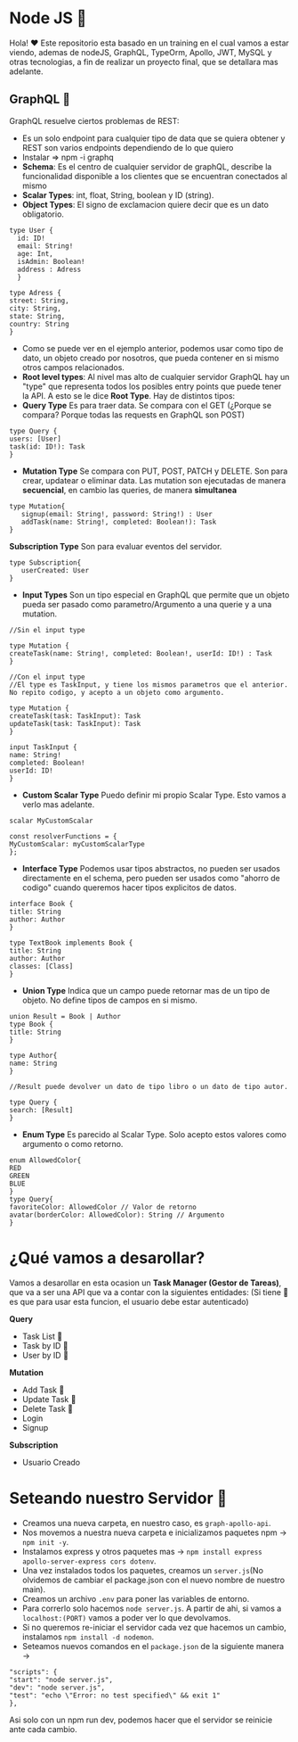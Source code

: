# Node JS 🎉️

Hola! ❤️ Este repositorio esta basado en un training en el cual vamos a estar viendo, ademas de nodeJS, GraphQL, TypeOrm, Apollo, JWT, MySQL y otras tecnologias, a fin de realizar un proyecto final, que se detallara mas adelante.

## GraphQL 🚀️

GraphQL resuelve ciertos problemas de REST:

* Es un solo endpoint para cualquier tipo de data que se quiera obtener y REST son varios endpoints dependiendo de lo que quiero
* Instalar => npm -i graphq
* **Schema**: Es el centro de cualquier servidor de graphQL, describe la funcionalidad disponible a los clientes que se encuentran conectados al mismo
* **Scalar Types**: int, float, String, boolean y ID (string).
* **Object Types**: El signo de exclamacion quiere decir que es un dato obligatorio.

```
type User {
  id: ID! 
  email: String!
  age: Int,
  isAdmin: Boolean!
  address : Adress
  }

type Adress {
street: String,
city: String,
state: String,
country: String
}
```

* Como se puede ver en el ejemplo anterior, podemos usar como tipo de dato, un objeto creado por nosotros, que pueda contener en si mismo otros campos relacionados.
* **Root level types**: Al nivel mas alto de cualquier servidor GraphQL hay un "type" que representa todos los posibles entry points que puede tener la API. A esto se le dice **Root Type**. Hay de distintos tipos:
* **Query Type** Es para traer data. Se compara con el GET (¿Porque se compara? Porque todas las requests en GraphQL son POST)

```
type Query {
users: [User]
task(id: ID!): Task
}
```

* **Mutation Type** Se compara con PUT, POST, PATCH y DELETE. Son para crear, updatear o eliminar data.
  Las mutation son ejecutadas de manera **secuencial**, en cambio las queries, de manera **simultanea**

```
type Mutation{
   signup(email: String!, password: String!) : User
   addTask(name: String!, completed: Boolean!): Task
}
```

**Subscription Type** Son para evaluar eventos del servidor.

```
type Subscription{
   userCreated: User
}
```

* **Input Types** Son un tipo especial en GraphQL que permite que un objeto pueda ser pasado como parametro/Argumento a una querie y a una mutation.

```
//Sin el input type

type Mutation {
createTask(name: String!, completed: Boolean!, userId: ID!) : Task
}

//Con el input type
//El type es TaskInput, y tiene los mismos parametros que el anterior. No repito codigo, y acepto a un objeto como argumento.

type Mutation {
createTask(task: TaskInput): Task
updateTask(task: TaskInput): Task
}

input TaskInput {
name: String!
completed: Boolean!
userId: ID!
}
```

* **Custom Scalar Type** Puedo definir mi propio Scalar Type. Esto vamos a verlo mas adelante.

```
scalar MyCustomScalar

const resolverFunctions = {
MyCustomScalar: myCustomScalarType
};
```

* **Interface Type** Podemos usar tipos abstractos, no pueden ser usados directamente en el schema, pero pueden ser usados como "ahorro de codigo" cuando queremos hacer tipos explicitos de datos.

```
interface Book {
title: String
author: Author
}

type TextBook implements Book {
title: String
author: Author
classes: [Class]
}
```

* **Union Type** Indica que un campo puede retornar mas de un tipo de objeto. No define tipos de campos en si mismo.

```
union Result = Book | Author
type Book {
title: String
}

type Author{
name: String
}

//Result puede devolver un dato de tipo libro o un dato de tipo autor. 

type Query {
search: [Result]
}
```

* **Enum Type** Es parecido al Scalar Type. Solo acepto estos valores como argumento o como retorno.

```
enum AllowedColor{
RED
GREEN
BLUE
}
type Query{
favoriteColor: AllowedColor // Valor de retorno
avatar(borderColor: AllowedColor): String // Argumento
}
```

# ¿Qué vamos a desarollar?

Vamos a desarollar en esta ocasion un **Task Manager (Gestor de Tareas)**, que va a ser una API que va a contar con la siguientes entidades:
(Si tiene 👀️ es que para usar esta funcion, el usuario debe estar autenticado)

**Query**

* Task List  👀️
* Task by ID  👀️
* User by ID  👀️

**Mutation**

* Add Task  👀️
* Update Task  👀️
* Delete Task  👀️
* Login
* Signup

**Subscription**

* Usuario Creado

# Seteando nuestro Servidor 🚀️

* Creamos una nueva carpeta, en nuestro caso, es `graph-apollo-api`.
* Nos movemos a nuestra nueva carpeta e inicializamos paquetes npm -> `npm init -y`.
* Instalamos express y otros paquetes mas -> `npm install express apollo-server-express cors dotenv`.
* Una vez instalados todos los paquetes, creamos un `server.js`(No olvidemos de cambiar el package.json con el nuevo nombre de nuestro main).
* Creamos un archivo `.env` para poner las variables de entorno.
* Para correrlo solo hacemos `node server.js`. A partir de ahi, si vamos a `localhost:(PORT)` vamos a poder ver lo que devolvamos.
* Si no queremos re-iniciar el servidor cada vez que hacemos un cambio, instalamos `npm install -d nodemon`.
* Seteamos nuevos comandos en el `package.json` de la siguiente manera ->

```
"scripts": {
"start": "node server.js",
"dev": "node server.js",
"test": "echo \"Error: no test specified\" && exit 1"
},
```

Asi solo con un npm run dev, podemos hacer que el servidor se reinicie ante cada cambio. 

